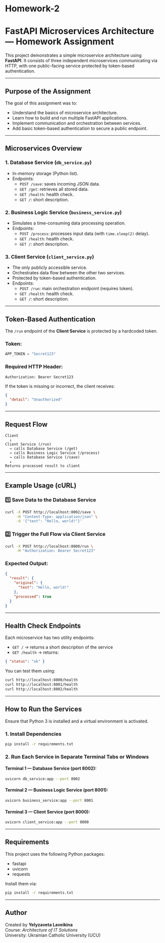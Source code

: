 # Homework-2

# FastAPI Microservices Architecture — Homework Assignment

This project demonstrates a simple microservice architecture using **FastAPI**. 
It consists of three independent microservices communicating via HTTP, with one public-facing service protected by token-based authentication.

---

## Purpose of the Assignment

The goal of this assignment was to:
- Understand the basics of microservice architecture.
- Learn how to build and run multiple FastAPI applications.
- Implement communication and orchestration between services.
- Add basic token-based authentication to secure a public endpoint.

---

## Microservices Overview

### 1. **Database Service** (`db_service.py`)
- In-memory storage (Python list).
- Endpoints:
  - `POST /save`: saves incoming JSON data.
  - `GET /get`: retrieves all stored data.
  - `GET /health`: health check.
  - `GET /`: short description.

### 2. **Business Logic Service** (`business_service.py`)
- Simulates a time-consuming data processing operation.
- Endpoints:
  - `POST /process`: processes input data (with `time.sleep(2)` delay).
  - `GET /health`: health check.
  - `GET /`: short description.

### 3. **Client Service** (`client_service.py`)
- The only publicly accessible service.
- Orchestrates data flow between the other two services.
- Protected by token-based authentication.
- Endpoints:
  - `POST /run`: main orchestration endpoint (requires token).
  - `GET /health`: health check.
  - `GET /`: short description.

---

## Token-Based Authentication

The `/run` endpoint of the **Client Service** is protected by a hardcoded token.

### Token:
```python
APP_TOKEN = "Secret123"
```

### Required HTTP Header:
```
Authorization: Bearer Secret123
```

If the token is missing or incorrect, the client receives:
```json
{
  "detail": "Unauthorized"
}
```

---

## Request Flow

```text
Client
  ↓
Client Service (/run)
  → calls Database Service (/get)
  → calls Business Logic Service (/process)
  → calls Database Service (/save)
  ↓
Returns processed result to client
```

---

## Example Usage (cURL)

### 1️⃣ Save Data to the Database Service
```bash
curl -X POST http://localhost:8002/save \
     -H "Content-Type: application/json" \
     -d '{"text": "Hello, world!"}'
```

### 2️⃣ Trigger the Full Flow via Client Service
```bash
curl -X POST http://localhost:8000/run \
     -H "Authorization: Bearer Secret123"
```

### Expected Output:
```json
{
  "result": {
    "original": {
      "text": "Hello, world!"
    },
    "processed": true
  }
}
```

---

## Health Check Endpoints

Each microservice has two utility endpoints:

- `GET /` → returns a short description of the service
- `GET /health` → returns:
```json
{ "status": "ok" }
```

You can test them using:
```bash
curl http://localhost:8000/health
curl http://localhost:8001/health
curl http://localhost:8002/health
```

---

## How to Run the Services

Ensure that Python 3 is installed and a virtual environment is activated.

### 1. Install Dependencies
```bash
pip install -r requirements.txt
```

### 2. Run Each Service in Separate Terminal Tabs or Windows

#### Terminal 1 — Database Service (port 8002):
```bash
uvicorn db_service:app --port 8002
```

#### Terminal 2 — Business Logic Service (port 8001):
```bash
uvicorn business_service:app --port 8001
```

#### Terminal 3 — Client Service (port 8000):
```bash
uvicorn client_service:app --port 8000
```

---

## Requirements

This project uses the following Python packages:
- fastapi
- uvicorn
- requests

Install them via:
```bash
pip install -r requirements.txt
```

---

## Author

Created by **Yelyzaveta Laveikina**  
Course: *Architecture of IT Solutions*  
University: Ukrainian Catholic University (UCU)




